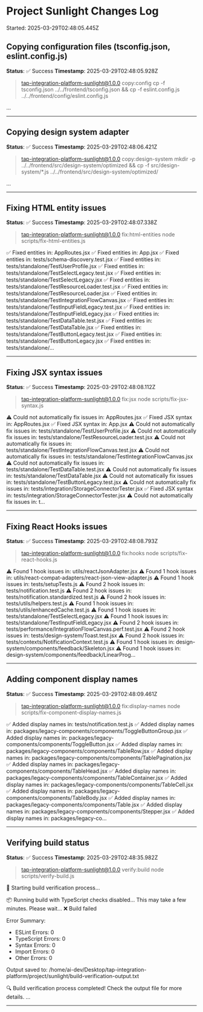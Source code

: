 # Project Sunlight Changes Log

Started: 2025-03-29T02:48:05.445Z


## Copying configuration files (tsconfig.json, eslint.config.js)
**Status**: ✅ Success
**Timestamp**: 2025-03-29T02:48:05.928Z


> tap-integration-platform-sunlight@1.0.0 copy:config
> cp -f tsconfig.json ../../frontend/tsconfig.json && cp -f eslint.config.js ../../frontend/config/eslint.config.js

...

------------------------------------------------------------

## Copying design system adapter
**Status**: ✅ Success
**Timestamp**: 2025-03-29T02:48:06.421Z


> tap-integration-platform-sunlight@1.0.0 copy:design-system
> mkdir -p ../../frontend/src/design-system/optimized && cp -f src/design-system/*.js ../../frontend/src/design-system/optimized/

...

------------------------------------------------------------

## Fixing HTML entity issues
**Status**: ✅ Success
**Timestamp**: 2025-03-29T02:48:07.338Z


> tap-integration-platform-sunlight@1.0.0 fix:html-entities
> node scripts/fix-html-entities.js

✅ Fixed entities in: AppRoutes.jsx
✅ Fixed entities in: App.jsx
✅ Fixed entities in: tests/schema-discovery.test.jsx
✅ Fixed entities in: tests/standalone/TestUserProfile.jsx
✅ Fixed entities in: tests/standalone/TestSelectLegacy.test.jsx
✅ Fixed entities in: tests/standalone/TestSelectLegacy.jsx
✅ Fixed entities in: tests/standalone/TestResourceLoader.test.jsx
✅ Fixed entities in: tests/standalone/TestResourceLoader.jsx
✅ Fixed entities in: tests/standalone/TestIntegrationFlowCanvas.jsx
✅ Fixed entities in: tests/standalone/TestInputFieldLegacy.test.jsx
✅ Fixed entities in: tests/standalone/TestInputFieldLegacy.jsx
✅ Fixed entities in: tests/standalone/TestDataTable.test.jsx
✅ Fixed entities in: tests/standalone/TestDataTable.jsx
✅ Fixed entities in: tests/standalone/TestButtonLegacy.test.jsx
✅ Fixed entities in: tests/standalone/TestButtonLegacy.jsx
✅ Fixed entities in: tests/standalone/...

------------------------------------------------------------

## Fixing JSX syntax issues
**Status**: ✅ Success
**Timestamp**: 2025-03-29T02:48:08.112Z


> tap-integration-platform-sunlight@1.0.0 fix:jsx
> node scripts/fix-jsx-syntax.js

⚠️ Could not automatically fix issues in: AppRoutes.jsx
✅ Fixed JSX syntax in: AppRoutes.jsx
✅ Fixed JSX syntax in: App.jsx
⚠️ Could not automatically fix issues in: tests/standalone/TestUserProfile.jsx
⚠️ Could not automatically fix issues in: tests/standalone/TestResourceLoader.test.jsx
⚠️ Could not automatically fix issues in: tests/standalone/TestIntegrationFlowCanvas.test.jsx
⚠️ Could not automatically fix issues in: tests/standalone/TestIntegrationFlowCanvas.jsx
⚠️ Could not automatically fix issues in: tests/standalone/TestDataTable.test.jsx
⚠️ Could not automatically fix issues in: tests/standalone/TestDataTable.jsx
⚠️ Could not automatically fix issues in: tests/standalone/TestButtonLegacy.test.jsx
⚠️ Could not automatically fix issues in: tests/integration/StorageConnectorTester.jsx
✅ Fixed JSX syntax in: tests/integration/StorageConnectorTester.jsx
⚠️ Could not automatically fix issues in: t...

------------------------------------------------------------

## Fixing React Hooks issues
**Status**: ✅ Success
**Timestamp**: 2025-03-29T02:48:08.793Z


> tap-integration-platform-sunlight@1.0.0 fix:hooks
> node scripts/fix-react-hooks.js

⚠️ Found 1 hook issues in: utils/reactJsonAdapter.jsx
⚠️ Found 1 hook issues in: utils/react-compat-adapters/react-json-view-adapter.js
⚠️ Found 1 hook issues in: tests/setupTests.js
⚠️ Found 2 hook issues in: tests/notification.test.js
⚠️ Found 2 hook issues in: tests/notification.standardized.test.js
⚠️ Found 2 hook issues in: tests/utils/helpers.test.js
⚠️ Found 1 hook issues in: tests/utils/enhancedCache.test.js
⚠️ Found 1 hook issues in: tests/standalone/TestSelectLegacy.jsx
⚠️ Found 1 hook issues in: tests/standalone/TestInputFieldLegacy.jsx
⚠️ Found 2 hook issues in: tests/performance/IntegrationFlowCanvas.perf.test.jsx
⚠️ Found 2 hook issues in: tests/design-system/Toast.test.jsx
⚠️ Found 2 hook issues in: tests/contexts/NotificationContext.test.js
⚠️ Found 1 hook issues in: design-system/components/feedback/Skeleton.jsx
⚠️ Found 1 hook issues in: design-system/components/feedback/LinearProg...

------------------------------------------------------------

## Adding component display names
**Status**: ✅ Success
**Timestamp**: 2025-03-29T02:48:09.461Z


> tap-integration-platform-sunlight@1.0.0 fix:display-names
> node scripts/fix-component-display-names.js

✅ Added display names in: tests/notification.test.js
✅ Added display names in: packages/legacy-components/components/ToggleButtonGroup.jsx
✅ Added display names in: packages/legacy-components/components/ToggleButton.jsx
✅ Added display names in: packages/legacy-components/components/TableRow.jsx
✅ Added display names in: packages/legacy-components/components/TablePagination.jsx
✅ Added display names in: packages/legacy-components/components/TableHead.jsx
✅ Added display names in: packages/legacy-components/components/TableContainer.jsx
✅ Added display names in: packages/legacy-components/components/TableCell.jsx
✅ Added display names in: packages/legacy-components/components/TableBody.jsx
✅ Added display names in: packages/legacy-components/components/Table.jsx
✅ Added display names in: packages/legacy-components/components/Stepper.jsx
✅ Added display names in: packages/legacy-co...

------------------------------------------------------------

## Verifying build status
**Status**: ✅ Success
**Timestamp**: 2025-03-29T02:48:35.982Z


> tap-integration-platform-sunlight@1.0.0 verify:build
> node scripts/verify-build.js

🚀 Starting build verification process...

📦 Running build with TypeScript checks disabled...
This may take a few minutes. Please wait...
❌ Build failed

Error Summary:
- ESLint Errors: 0
- TypeScript Errors: 0
- Syntax Errors: 0
- Import Errors: 0
- Other Errors: 0

Output saved to: /home/ai-dev/Desktop/tap-integration-platform/project/sunlight/build-verification-output.txt

🔍 Build verification process completed!
Check the output file for more details.
...

------------------------------------------------------------
